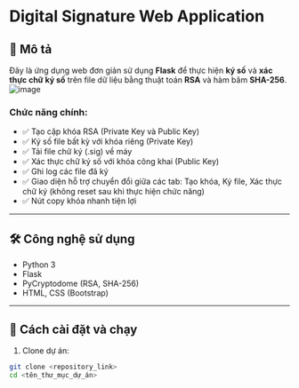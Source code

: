 # Digital Signature Web Application

## 📜 Mô tả
Đây là ứng dụng web đơn giản sử dụng **Flask** để thực hiện **ký số** và **xác thực chữ ký số** trên file dữ liệu bằng thuật toán **RSA** và hàm băm **SHA-256**.
![image](https://github.com/user-attachments/assets/bf02d6d4-3d91-4c94-bc7f-a204baecdf10)

### Chức năng chính:
- ✅ Tạo cặp khóa RSA (Private Key và Public Key)
- ✅ Ký số file bất kỳ với khóa riêng (Private Key)
- ✅ Tải file chữ ký (.sig) về máy
- ✅ Xác thực chữ ký số với khóa công khai (Public Key)
- ✅ Ghi log các file đã ký
- ✅ Giao diện hỗ trợ chuyển đổi giữa các tab: Tạo khóa, Ký file, Xác thực chữ ký (không reset sau khi thực hiện chức năng)
- ✅ Nút copy khóa nhanh tiện lợi

---

## 🛠️ Công nghệ sử dụng
- Python 3
- Flask
- PyCryptodome (RSA, SHA-256)
- HTML, CSS (Bootstrap)

---

## 🚀 Cách cài đặt và chạy
1. Clone dự án:
```bash
git clone <repository_link>
cd <tên_thư_mục_dự_án>

